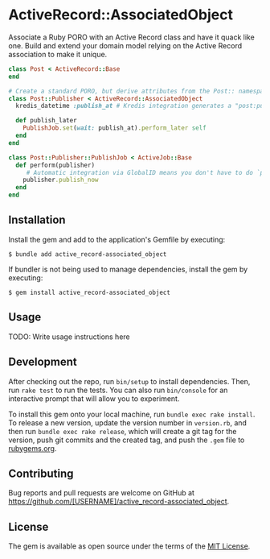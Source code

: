 # ActiveRecord::AssociatedObject

Associate a Ruby PORO with an Active Record class and have it quack like one. Build and extend your domain model relying on the Active Record association to make it unique.

```ruby
class Post < ActiveRecord::Base
end

# Create a standard PORO, but derive attributes from the Post:: namespace and its primary key.
class Post::Publisher < ActiveRecord::AssociatedObject
  kredis_datetime :publish_at # Kredis integration generates a "post:publisher:<post_id>:publish_at" key.

  def publish_later
    PublishJob.set(wait: publish_at).perform_later self
  end
end

class Post::Publisher::PublishJob < ActiveJob::Base
  def perform(publisher)
     # Automatic integration via GlobalID means you don't have to do `post.publisher`.
    publisher.publish_now
  end
end
```

## Installation

Install the gem and add to the application's Gemfile by executing:

    $ bundle add active_record-associated_object

If bundler is not being used to manage dependencies, install the gem by executing:

    $ gem install active_record-associated_object

## Usage

TODO: Write usage instructions here

## Development

After checking out the repo, run `bin/setup` to install dependencies. Then, run `rake test` to run the tests. You can also run `bin/console` for an interactive prompt that will allow you to experiment.

To install this gem onto your local machine, run `bundle exec rake install`. To release a new version, update the version number in `version.rb`, and then run `bundle exec rake release`, which will create a git tag for the version, push git commits and the created tag, and push the `.gem` file to [rubygems.org](https://rubygems.org).

## Contributing

Bug reports and pull requests are welcome on GitHub at https://github.com/[USERNAME]/active_record-associated_object.

## License

The gem is available as open source under the terms of the [MIT License](https://opensource.org/licenses/MIT).
